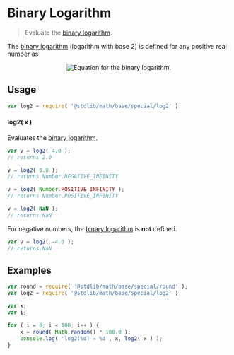 Binary Logarithm
===

> Evaluate the [binary logarithm][binary-logarithm].

<!-- <intro> -->

The [binary logarithm][binary-logarithm] (logarithm with base 2) is defined for any positive real number as

<!-- <equation class="equation" label="eq:binary_logarithm" align="center" raw="\quad \log_{2} \left( x \right) = y \quad \text{s.t.} \quad 2^y = x" alt="Equation for the binary logarithm."> -->

<div class="equation" align="center" data-raw-text="\quad \log_{2} \left( x \right) = y \quad \text{s.t.} \quad 2^y = x" data-equation="eq:binary_logarithm">
	<img src="" alt="Equation for the binary logarithm.">
	<br>
</div>

<!-- </equation> -->

<!-- </intro> -->

<!-- <usage> -->

## Usage

``` javascript
var log2 = require( '@stdlib/math/base/special/log2' );
```

#### log2( x )

Evaluates the [binary logarithm][binary-logarithm].

``` javascript
var v = log2( 4.0 );
// returns 2.0

v = log2( 0.0 );
// returns Number.NEGATIVE_INFINITY

v = log2( Number.POSITIVE_INFINITY );
// returns Number.POSITIVE_INFINITY

v = log2( NaN );
// returns NaN
```

For negative numbers, the [binary logarithm][binary-logarithm] is __not__ defined.

``` javascript
var v = log2( -4.0 );
// returns NaN
```

<!-- </usage> -->


<!-- <examples> -->

## Examples

``` javascript
var round = require( '@stdlib/math/base/special/round' );
var log2 = require( '@stdlib/math/base/special/log2' );

var x;
var i;

for ( i = 0; i < 100; i++ ) {
    x = round( Math.random() * 100.0 );
    console.log( 'log2(%d) = %d', x, log2( x ) );
}
```

<!-- </examples> -->


<!-- <links> -->

[binary-logarithm]: https://en.wikipedia.org/wiki/Binary_logarithm

<!-- </links> -->
